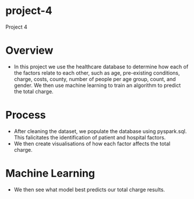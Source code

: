 # project-4
Project 4
# Overview
* In this project we use the healthcare database to determine how each of the factors relate to each other, such as age, pre-existing conditions, charge, costs, county, number of people per age group, count, and gender. We then use machine learning to train an algorithm to predict the total charge.
# Process
* After cleaning the dataset, we populate the database using pyspark.sql. This falicitates the identification of patient and hospital factors.
* We then create visualisations of how each factor affects the total charge.
# Machine Learning
* We then see what model best predicts our total charge results.
